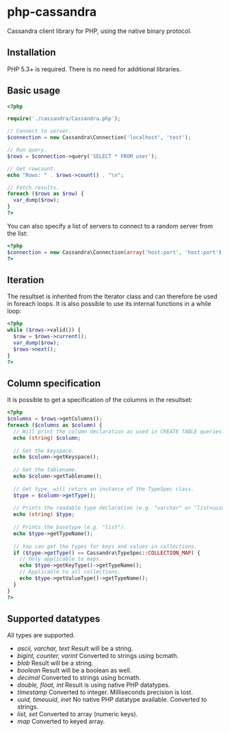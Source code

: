 php-cassandra
=============

Cassandra client library for PHP, using the native binary protocol.

## Installation

PHP 5.3+ is required. There is no need for additional libraries.

## Basic usage

```php
<?php

require('./cassandra/Cassandra.php');

// Connect to server.
$connection = new Cassandra\Connection('localhost', 'test');

// Run query.
$rows = $connection->query('SELECT * FROM user');

// Get rowcount.
echo "Rows: " . $rows->count() . "\n";

// Fetch results.
foreach ($rows as $row) {
  var_dump($row);
}
?>
```

You can also specify a list of servers to connect to a random server from the list:

```php
<?php
$connection = new Cassandra\Connection(array('host:port', 'host:port'), 'namespace');
?>
```

## Iteration

The resultset is inherited from the Iterator class and can therefore be used in foreach loops. It is also possible to use its internal functions in a while loop:

```php
<?php
while ($rows->valid()) {
  $row = $rows->current();
  var_dump($row);
  $rows->next();
}
?>
```
## Column specification

It is possible to get a specification of the columns in the resultset:

```php
<?php
$columns = $rows->getColumns();
foreach ($columns as $column) {
  // Will print the column declaration as used in CREATE TABLE queries.
  echo (string) $column;
  
  // Get the keyspace.
  echo $column->getKeyspace();
  
  // Get the tablename.
  echo $column->getTablename();
  
  // Get type, will return an instance of the TypeSpec class.
  $type = $column->getType();
  
  // Prints the readable type declaration (e.g. "varchar" or "list<uuid>").
  echo (string) $type;
  
  // Prints the basetype (e.g. "list").
  echo $type->getTypeName();
  
  // You can get the types for keys and values in collections.
  if ($type->getType() == Cassandra\TypeSpec::COLLECTION_MAP) {
    // Only applicable to maps.
    echo $type->getKeyType()->getTypeName();
    // Applicable to all collections.
    echo $type->getValueType()->getTypeName();
  }
}
?>
```

## Supported datatypes

All types are supported.

* *ascii, varchar, text*
  Result will be a string.
* *bigint, counter, varint*
  Converted to strings using bcmath.
* *blob*
  Result will be a string.
* *boolean*
  Result will be a boolean as well.
* *decimal*
  Converted to strings using bcmath.
* *double, float, int*
  Result is using native PHP datatypes.
* *timestamp*
  Converted to integer. Milliseconds precision is lost.
* *uuid, timeuuid, inet*
  No native PHP datatype available. Converted to strings.
* *list, set*
  Converted to array (numeric keys).
* *map*
  Converted to keyed array.

